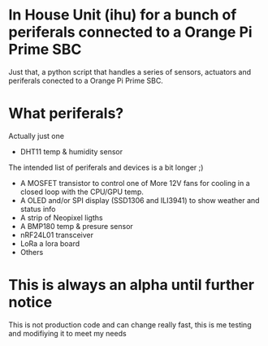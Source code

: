 # In House Unit (ihu) for a bunch of periferals connected to a Orange Pi Prime SBC

Just that, a python script that handles a series of sensors, actuators and periferals conected to a Orange Pi Prime SBC.

# What periferals?

Actually just one

* DHT11 temp & humidity sensor

The intended list of periferals and devices is a bit longer ;)

* A MOSFET transistor to control one of More 12V fans for cooling in a closed loop with the CPU/GPU temp.
* A OLED and/or SPI display (SSD1306 and ILI3941) to show weather and status info
* A strip of Neopixel ligths
* A BMP180 temp & presure sensor
* nRF24L01 transceiver
* LoRa a lora board
* Others

# This is always an alpha until further notice

This is not production code and can change really fast, this is me testing and modifiying it to meet my needs
